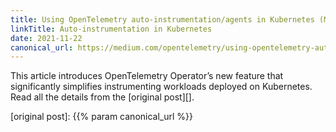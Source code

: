 ```yaml
---
title: Using OpenTelemetry auto-instrumentation/agents in Kubernetes (Medium)
linkTitle: Auto-instrumentation in Kubernetes
date: 2021-11-22
canonical_url: https://medium.com/opentelemetry/using-opentelemetry-auto-instrumentation-agents-in-kubernetes-869ec0f42377
---
```


This article introduces OpenTelemetry Operator’s new feature that significantly
simplifies instrumenting workloads deployed on Kubernetes. Read all the details
from the [original post][].

[original post]: {{% param canonical_url %}}
